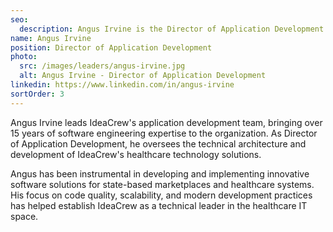 ```yaml
---
seo:
  description: Angus Irvine is the Director of Application Development at IdeaCrew.
name: Angus Irvine
position: Director of Application Development
photo:
  src: /images/leaders/angus-irvine.jpg
  alt: Angus Irvine - Director of Application Development
linkedin: https://www.linkedin.com/in/angus-irvine
sortOrder: 3
---
```


Angus Irvine leads IdeaCrew's application development team, bringing over 15 years of software engineering expertise to the organization. As Director of Application Development, he oversees the technical architecture and development of IdeaCrew's healthcare technology solutions.

Angus has been instrumental in developing and implementing innovative software solutions for state-based marketplaces and healthcare systems. His focus on code quality, scalability, and modern development practices has helped establish IdeaCrew as a technical leader in the healthcare IT space.
